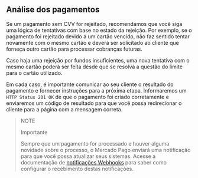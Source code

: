 ## Análise dos pagamentos

Se um pagamento sem CVV for rejeitado, recomendamos que você siga uma lógica de tentativas com base no estado da rejeição. Por exemplo, se o pagamento foi rejeitado devido a um cartão vencido, não faz sentido tentar novamente com o mesmo cartão e deverá ser solicitado ao cliente que forneça outro cartão para processar cobranças futuras. 

Caso haja uma rejeição por fundos insuficientes, uma nova tentativa com o mesmo cartão poderá ser feita desde que se resolva a questão do limite para o cartão utilizado.

Em cada caso, é importante comunicar ao seu cliente o resultado do pagamento e fornecer instruções para a próxima etapa. Informaremos um `HTTP Status 201 OK` de que o pagamento foi criado corretamente e enviaremos um código de resultado para que você possa redirecionar o cliente para a página com a mensagem correta.

> NOTE
>
> Importante
>
> Sempre que um pagamento for processado e houver alguma novidade sobre o processo, o Mercado Pago enviará uma notificação para que você possa atualizar seus sistemas. Acesse a documentação de [notificações Webhooks](/developers/pt/docs/your-integrations/notifications/webhooks) para saber como configurar o recebimento destas notificações.